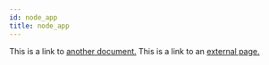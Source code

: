 ```yaml
---
id: node_app
title: node_app
---
```


This is a link to [another document.](doc3.md) This is a link to an [external page.](http://www.example.com/)
